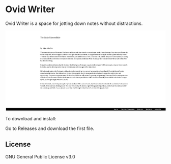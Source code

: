 # Ovid Writer

Ovid Writer is a space for jotting down notes without distractions.

![Screenshot](OvidWriter.png "OW Screenshot")

To download and install:

Go to Releases and download the first file. 

## License

GNU General Public License v3.0